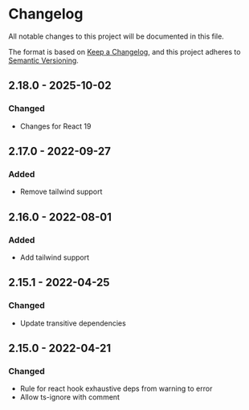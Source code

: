 
# Changelog
All notable changes to this project will be documented in this file.

The format is based on [Keep a Changelog](https://keepachangelog.com/en/1.0.0/),
and this project adheres to [Semantic Versioning](https://semver.org/spec/v2.0.0.html).

## 2.18.0 - 2025-10-02
### Changed
- Changes for React 19

## 2.17.0 - 2022-09-27
### Added
- Remove tailwind support

## 2.16.0 - 2022-08-01
### Added
- Add tailwind support

## 2.15.1 - 2022-04-25
### Changed
- Update transitive dependencies

## 2.15.0 - 2022-04-21
### Changed
- Rule for react hook exhaustive deps from warning to error
- Allow ts-ignore with comment
